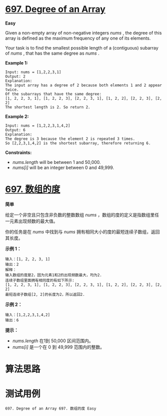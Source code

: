 # [697. Degree of an Array][enTitle]

**Easy**

Given a non-empty array of non-negative integers  *nums* , the degree of this array is defined as the maximum frequency of any one of its elements.

Your task is to find the smallest possible length of a (contiguous) subarray of  *nums* , that has the same degree as  *nums* .



**Example 1:** 

```
Input: nums = [1,2,2,3,1]
Output: 2
Explanation: 
The input array has a degree of 2 because both elements 1 and 2 appear twice.
Of the subarrays that have the same degree:
[1, 2, 2, 3, 1], [1, 2, 2, 3], [2, 2, 3, 1], [1, 2, 2], [2, 2, 3], [2, 2]
The shortest length is 2. So return 2.

```

**Example 2:** 

```
Input: nums = [1,2,2,3,1,4,2]
Output: 6
Explanation: 
The degree is 3 because the element 2 is repeated 3 times.
So [2,2,3,1,4,2] is the shortest subarray, therefore returning 6.

```



**Constraints:** 

-  *nums.length*  will be between 1 and 50,000. 
-  *nums[i]*  will be an integer between 0 and 49,999.


# [697. 数组的度][cnTitle]

**简单**

给定一个非空且只包含非负数的整数数组  *nums* ，数组的度的定义是指数组里任一元素出现频数的最大值。

你的任务是在  *nums*  中找到与  *nums*  拥有相同大小的度的最短连续子数组，返回其长度。



**示例 1：** 

```
输入：[1, 2, 2, 3, 1]
输出：2
解释：
输入数组的度是2，因为元素1和2的出现频数最大，均为2.
连续子数组里面拥有相同度的有如下所示:
[1, 2, 2, 3, 1], [1, 2, 2, 3], [2, 2, 3, 1], [1, 2, 2], [2, 2, 3], [2, 2]
最短连续子数组[2, 2]的长度为2，所以返回2.

```

**示例 2：** 

```
输入：[1,2,2,3,1,4,2]
输出：6

```



**提示：** 

-  *nums.length*  在1到 50,000 区间范围内。 
-  *nums[i]*  是一个在 0 到 49,999 范围内的整数。




# 算法思路

# 测试用例
```
697. Degree of an Array 697. 数组的度 Easy
```

[enTitle]: https://leetcode.com/problems/degree-of-an-array/
[cnTitle]: https://leetcode-cn.com/problems/degree-of-an-array/
